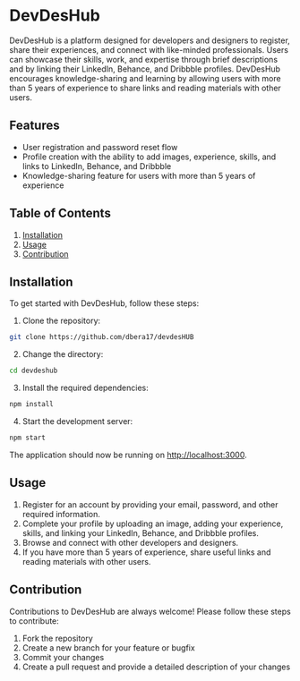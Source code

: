 # DevDesHub

DevDesHub is a platform designed for developers and designers to register, share their experiences, and connect with like-minded professionals. Users can showcase their skills, work, and expertise through brief descriptions and by linking their LinkedIn, Behance, and Dribbble profiles. DevDesHub encourages knowledge-sharing and learning by allowing users with more than 5 years of experience to share links and reading materials with other users.

## Features

- User registration and password reset flow
- Profile creation with the ability to add images, experience, skills, and links to LinkedIn, Behance, and Dribbble
- Knowledge-sharing feature for users with more than 5 years of experience

## Table of Contents

1. [Installation](#installation)
2. [Usage](#usage)
3. [Contribution](#contribution)

## Installation

To get started with DevDesHub, follow these steps:

1. Clone the repository:
```bash
git clone https://github.com/dbera17/devdesHUB
```
2. Change the directory:
```bash
cd devdeshub
```
3. Install the required dependencies:
```bash
npm install
```
4. Start the development server:
```bash
npm start
```

The application should now be running on [http://localhost:3000](http://localhost:3000).

## Usage

1. Register for an account by providing your email, password, and other required information.
2. Complete your profile by uploading an image, adding your experience, skills, and linking your LinkedIn, Behance, and Dribbble profiles.
3. Browse and connect with other developers and designers.
4. If you have more than 5 years of experience, share useful links and reading materials with other users.

## Contribution

Contributions to DevDesHub are always welcome! Please follow these steps to contribute:

1. Fork the repository
2. Create a new branch for your feature or bugfix
3. Commit your changes
4. Create a pull request and provide a detailed description of your changes
